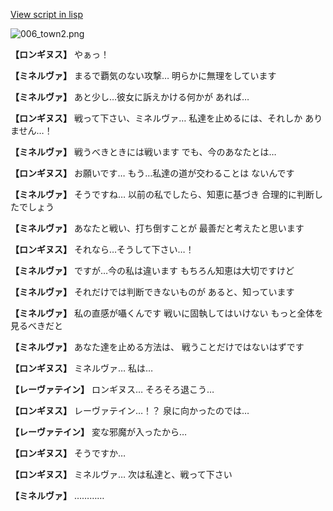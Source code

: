 [View script in lisp](../scripts/210121113.txt)

![006_town2.png](../images/backgrounds/006_town2.png)

**【ロンギヌス】**
やぁっ！

**【ミネルヴァ】**
まるで覇気のない攻撃…
明らかに無理をしています

**【ミネルヴァ】**
あと少し…彼女に訴えかける何かが
あれば…

**【ロンギヌス】**
戦って下さい、ミネルヴァ…
私達を止めるには、それしか
ありません…！

**【ミネルヴァ】**
戦うべきときには戦います
でも、今のあなたとは…

**【ロンギヌス】**
お願いです…
もう…私達の道が交わることは
ないんです

**【ミネルヴァ】**
そうですね…
以前の私でしたら、知恵に基づき
合理的に判断したでしょう

**【ミネルヴァ】**
あなたと戦い、打ち倒すことが
最善だと考えたと思います

**【ロンギヌス】**
それなら…そうして下さい…！

**【ミネルヴァ】**
ですが…今の私は違います
もちろん知恵は大切ですけど

**【ミネルヴァ】**
それだけでは判断できないものが
あると、知っています

**【ミネルヴァ】**
私の直感が囁くんです
戦いに固執してはいけない
もっと全体を見るべきだと

**【ミネルヴァ】**
あなた達を止める方法は、
戦うことだけではないはずです

**【ロンギヌス】**
ミネルヴァ…
私は…

**【レーヴァテイン】**
ロンギヌス…
そろそろ退こう…

**【ロンギヌス】**
レーヴァテイン…！？
泉に向かったのでは…

**【レーヴァテイン】**
変な邪魔が入ったから…

**【ロンギヌス】**
そうですか…

**【ロンギヌス】**
ミネルヴァ…
次は私達と、戦って下さい

**【ミネルヴァ】**
…………